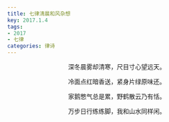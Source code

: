 ```yaml
---
title: 七律清晨和风杂想
key: 2017.1.4
tags: 
- 2017
- 七律
categories: 律诗
---
```


<p align="center">深冬晨雾却清寒，尺目寸心望远天。
</p>
<p align="center">冷面点红暗香送，紧身片绿原味还。
</p>
<p align="center">家鹅憋气总是累，野鹤散云乃有恬。
</p>
<p align="center">万步日行练练脚，我和山水同样闲。
</p>
